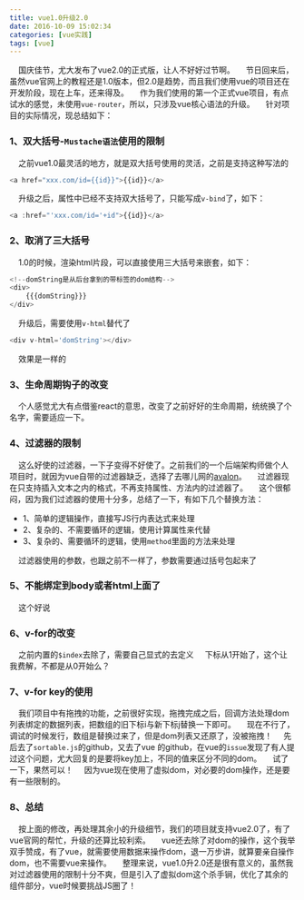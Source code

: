 ```yaml
---
title: vue1.0升级2.0
date: 2016-10-09 15:02:34
categories: [vue实践]
tags: [vue]
---
```


&nbsp;&nbsp;&nbsp;&nbsp;国庆佳节，尤大发布了vue2.0的正式版，让人不好好过节啊。
&nbsp;&nbsp;&nbsp;&nbsp;节日回来后，虽然vue官网上的教程还是1.0版本，但2.0是趋势，而且我们使用vue的项目还在开发阶段，现在上车，还来得及。
&nbsp;&nbsp;&nbsp;&nbsp;作为我们使用的第一个正式vue项目，有点试水的感觉，未使用`vue-router`，所以，只涉及vue核心语法的升级。
&nbsp;&nbsp;&nbsp;&nbsp;针对项目的实际情况，现总结如下：

<!--more-->

### 1、双大括号-`Mustache语法`使用的限制
&nbsp;&nbsp;&nbsp;&nbsp;之前vue1.0最灵活的地方，就是双大括号使用的灵活，之前是支持这种写法的
``` javascript
<a href="xxx.com/id={{id}}">{{id}}</a>
```
&nbsp;&nbsp;&nbsp;&nbsp;升级之后，属性中已经不支持双大括号了，只能写成`v-bind`了，如下：
``` javascript
<a :href="'xxx.com/id='+id">{{id}}</a>
```

### 2、取消了三大括号
&nbsp;&nbsp;&nbsp;&nbsp;1.0的时候，渲染html片段，可以直接使用三大括号来嵌套，如下：
``` javascript
<!--domString是从后台拿到的带标签的dom结构-->
<div>
	{{{domString}}}
</div>
```
&nbsp;&nbsp;&nbsp;&nbsp;升级后，需要使用`v-html`替代了
``` javascript
<div v-html='domString'></div>
```
&nbsp;&nbsp;&nbsp;&nbsp;效果是一样的

### 3、生命周期钩子的改变
&nbsp;&nbsp;&nbsp;&nbsp;个人感觉尤大有点借鉴react的意思，改变了之前好好的生命周期，统统换了个名字，需要适应一下。

### 4、过滤器的限制
&nbsp;&nbsp;&nbsp;&nbsp;这么好使的过滤器，一下子变得不好使了。之前我们的一个后端架构师做个人项目时，就因为vue自带的过滤器缺乏，选择了去哪儿网的[avalon](http://avalonjs.coding.me/)。
&nbsp;&nbsp;&nbsp;&nbsp;过滤器现在只支持插入文本之内的格式，不再支持属性、方法内的过滤器了。
&nbsp;&nbsp;&nbsp;&nbsp;这个很郁闷，因为我们过滤器的使用十分多，总结了一下，有如下几个替换方法：

* 1、简单的逻辑操作，直接写JS行内表达式来处理
* 2、复杂的、不需要循环的逻辑，使用计算属性来代替
* 3、复杂的、需要循环的逻辑，使用`method`里面的方法来处理

&nbsp;&nbsp;&nbsp;&nbsp;过滤器使用的参数，也跟之前不一样了，参数需要通过括号包起来了

### 5、不能绑定到body或者html上面了
&nbsp;&nbsp;&nbsp;&nbsp;这个好说

### 6、v-for的改变
&nbsp;&nbsp;&nbsp;&nbsp;之前内置的`$index`去除了，需要自己显式的去定义
&nbsp;&nbsp;&nbsp;&nbsp;下标从1开始了，这个让我费解，不都是从0开始么？

### 7、v-for key的使用
&nbsp;&nbsp;&nbsp;&nbsp;我们项目中有拖拽的功能，之前很好实现，拖拽完成之后，回调方法处理dom列表绑定的数据列表，把数组的旧下标i与新下标j替换一下即可。
&nbsp;&nbsp;&nbsp;&nbsp;现在不行了，调试的时候发行，数组是替换过来了，但是dom列表又还原了，没被拖拽！
&nbsp;&nbsp;&nbsp;&nbsp;先后去了`sortable.js`的github，又去了vue 的github，在vue的`issue`发现了有人提过这个问题，尤大回复的是要将key加上，不同的值来区分不同的dom。
&nbsp;&nbsp;&nbsp;&nbsp;试了一下，果然可以！
&nbsp;&nbsp;&nbsp;&nbsp;因为vue现在使用了虚拟dom，对必要的dom操作，还是要有一些限制的。

### 8、总结
&nbsp;&nbsp;&nbsp;&nbsp;按上面的修改，再处理其余小的升级细节，我们的项目就支持vue2.0了，有了vue官网的帮忙，升级的还算比较利索。
&nbsp;&nbsp;&nbsp;&nbsp;vue还去除了对dom的操作，这个我举双手赞成，有了vue，就需要使用数据来操作dom，退一万步讲，就算要亲自操作dom，也不需要vue来操作。
&nbsp;&nbsp;&nbsp;&nbsp;整理来说，vue1.0升2.0还是很有意义的，虽然我对过滤器使用的限制十分不爽，但是引入了虚拟dom这个杀手锏，优化了其余的组件部分，vue时候要挑战JS圈了！





